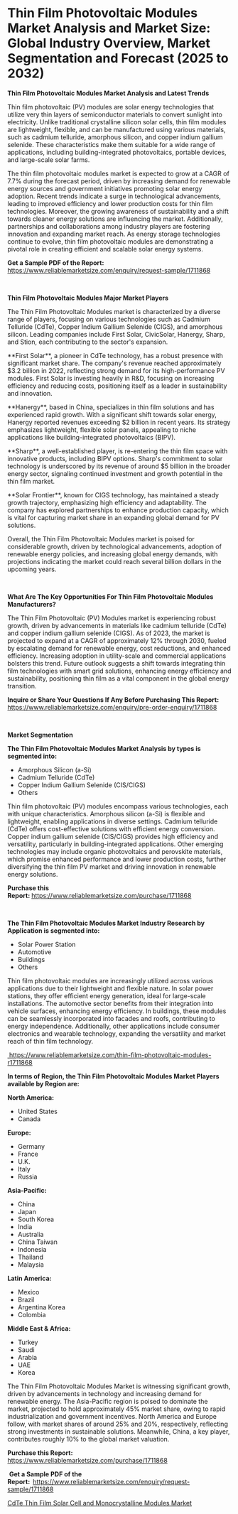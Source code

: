 <p><h1>Thin Film Photovoltaic Modules Market Analysis and Market Size: Global Industry Overview, Market Segmentation and Forecast (2025 to 2032)</h1></p><p><strong>Thin Film Photovoltaic Modules Market Analysis and Latest Trends</strong></p>
<p><p>Thin film photovoltaic (PV) modules are solar energy technologies that utilize very thin layers of semiconductor materials to convert sunlight into electricity. Unlike traditional crystalline silicon solar cells, thin film modules are lightweight, flexible, and can be manufactured using various materials, such as cadmium telluride, amorphous silicon, and copper indium gallium selenide. These characteristics make them suitable for a wide range of applications, including building-integrated photovoltaics, portable devices, and large-scale solar farms.</p><p>The thin film photovoltaic modules market is expected to grow at a CAGR of 7.7% during the forecast period, driven by increasing demand for renewable energy sources and government initiatives promoting solar energy adoption. Recent trends indicate a surge in technological advancements, leading to improved efficiency and lower production costs for thin film technologies. Moreover, the growing awareness of sustainability and a shift towards cleaner energy solutions are influencing the market. Additionally, partnerships and collaborations among industry players are fostering innovation and expanding market reach. As energy storage technologies continue to evolve, thin film photovoltaic modules are demonstrating a pivotal role in creating efficient and scalable solar energy systems.</p></p>
<p><strong>Get a Sample PDF of the Report:&nbsp;</strong> <a href="https://www.reliablemarketsize.com/enquiry/request-sample/1711868?utm_campaign=1103&utm_medium=2&utm_source=Github&utm_content=ia&utm_term=11012025&utm_id=thin-film-photovoltaic-modules">https://www.reliablemarketsize.com/enquiry/request-sample/1711868</a></p>
<p>&nbsp;</p>
<p><strong>Thin Film Photovoltaic Modules Major Market Players</strong></p>
<p><p>The Thin Film Photovoltaic Modules market is characterized by a diverse range of players, focusing on various technologies such as Cadmium Telluride (CdTe), Copper Indium Gallium Selenide (CIGS), and amorphous silicon. Leading companies include First Solar, CivicSolar, Hanergy, Sharp, and Stion, each contributing to the sector's expansion.</p><p>**First Solar**, a pioneer in CdTe technology, has a robust presence with significant market share. The company's revenue reached approximately $3.2 billion in 2022, reflecting strong demand for its high-performance PV modules. First Solar is investing heavily in R&D, focusing on increasing efficiency and reducing costs, positioning itself as a leader in sustainability and innovation.</p><p>**Hanergy**, based in China, specializes in thin film solutions and has experienced rapid growth. With a significant shift towards solar energy, Hanergy reported revenues exceeding $2 billion in recent years. Its strategy emphasizes lightweight, flexible solar panels, appealing to niche applications like building-integrated photovoltaics (BIPV).</p><p>**Sharp**, a well-established player, is re-entering the thin film space with innovative products, including BIPV options. Sharp's commitment to solar technology is underscored by its revenue of around $5 billion in the broader energy sector, signaling continued investment and growth potential in the thin film market.</p><p>**Solar Frontier**, known for CIGS technology, has maintained a steady growth trajectory, emphasizing high efficiency and adaptability. The company has explored partnerships to enhance production capacity, which is vital for capturing market share in an expanding global demand for PV solutions.</p><p>Overall, the Thin Film Photovoltaic Modules market is poised for considerable growth, driven by technological advancements, adoption of renewable energy policies, and increasing global energy demands, with projections indicating the market could reach several billion dollars in the upcoming years.</p></p>
<p>&nbsp;</p>
<p><strong>What Are The Key Opportunities For Thin Film Photovoltaic Modules Manufacturers?</strong></p>
<p><p>The Thin Film Photovoltaic (PV) Modules market is experiencing robust growth, driven by advancements in materials like cadmium telluride (CdTe) and copper indium gallium selenide (CIGS). As of 2023, the market is projected to expand at a CAGR of approximately 12% through 2030, fueled by escalating demand for renewable energy, cost reductions, and enhanced efficiency. Increasing adoption in utility-scale and commercial applications bolsters this trend. Future outlook suggests a shift towards integrating thin film technologies with smart grid solutions, enhancing energy efficiency and sustainability, positioning thin film as a vital component in the global energy transition.</p></p>
<p><strong>Inquire or Share Your Questions If Any Before Purchasing This Report:</strong> <a href="https://www.reliablemarketsize.com/enquiry/pre-order-enquiry/1711868?utm_campaign=1103&utm_medium=2&utm_source=Github&utm_content=ia&utm_term=11012025&utm_id=thin-film-photovoltaic-modules">https://www.reliablemarketsize.com/enquiry/pre-order-enquiry/1711868</a></p>
<p>&nbsp;</p>
<p><strong>Market Segmentation</strong></p>
<p><strong>The Thin Film Photovoltaic Modules Market Analysis by types is segmented into:</strong></p>
<p><ul><li>Amorphous Silicon (a-Si)</li><li>Cadmium Telluride (CdTe)</li><li>Copper Indium Gallium Selenide (CIS/CIGS)</li><li>Others</li></ul></p>
<p><p>Thin film photovoltaic (PV) modules encompass various technologies, each with unique characteristics. Amorphous silicon (a-Si) is flexible and lightweight, enabling applications in diverse settings. Cadmium telluride (CdTe) offers cost-effective solutions with efficient energy conversion. Copper indium gallium selenide (CIS/CIGS) provides high efficiency and versatility, particularly in building-integrated applications. Other emerging technologies may include organic photovoltaics and perovskite materials, which promise enhanced performance and lower production costs, further diversifying the thin film PV market and driving innovation in renewable energy solutions.</p></p>
<p><strong>Purchase this Report:&nbsp;</strong><a href="https://www.reliablemarketsize.com/purchase/1711868?utm_campaign=1103&utm_medium=2&utm_source=Github&utm_content=ia&utm_term=11012025&utm_id=thin-film-photovoltaic-modules">https://www.reliablemarketsize.com/purchase/1711868</a></p>
<p>&nbsp;</p>
<p><strong>The Thin Film Photovoltaic Modules Market Industry Research by Application is segmented into:</strong></p>
<p><ul><li>Solar Power Station</li><li>Automotive</li><li>Buildings</li><li>Others</li></ul></p>
<p><p>Thin film photovoltaic modules are increasingly utilized across various applications due to their lightweight and flexible nature. In solar power stations, they offer efficient energy generation, ideal for large-scale installations. The automotive sector benefits from their integration into vehicle surfaces, enhancing energy efficiency. In buildings, these modules can be seamlessly incorporated into facades and roofs, contributing to energy independence. Additionally, other applications include consumer electronics and wearable technology, expanding the versatility and market reach of thin film technology.</p></p>
<p><a href="https://www.reliablemarketsize.com/thin-film-photovoltaic-modules-r1711868?utm_campaign=1103&utm_medium=2&utm_source=Github&utm_content=ia&utm_term=11012025&utm_id=thin-film-photovoltaic-modules">&nbsp;https://www.reliablemarketsize.com/thin-film-photovoltaic-modules-r1711868</a></p>
<p><strong>In terms of Region, the Thin Film Photovoltaic Modules Market Players available by Region are:</strong></p>
<p>
    <p> <strong> North America: </strong>
        <ul>
            <li>United States</li>
            <li>Canada</li>
        </ul>
        </p> 
    <p> <strong> Europe: </strong>
        <ul>
            <li>Germany</li>
            <li>France</li>
            <li>U.K.</li>
            <li>Italy</li>
            <li>Russia</li>
        </ul>
        </p> 
    <p> <strong> Asia-Pacific: </strong>
        <ul>
            <li>China</li>
            <li>Japan</li>
            <li>South Korea</li>
            <li>India</li>
            <li>Australia</li>
            <li>China Taiwan</li>
            <li>Indonesia</li>
            <li>Thailand</li>
            <li>Malaysia</li>
        </ul>
        </p> 
    <p> <strong> Latin America: </strong>
        <ul>
            <li>Mexico</li>
            <li>Brazil</li>
            <li>Argentina Korea</li>
            <li>Colombia</li>
        </ul>
        </p> 
    <p> <strong> Middle East & Africa: </strong>
        <ul>
            <li>Turkey</li>
            <li>Saudi</li>
            <li>Arabia</li>
            <li>UAE</li>
            <li>Korea</li>
        </ul>
    </p>
    </p>
<p><p>The Thin Film Photovoltaic Modules Market is witnessing significant growth, driven by advancements in technology and increasing demand for renewable energy. The Asia-Pacific region is poised to dominate the market, projected to hold approximately 45% market share, owing to rapid industrialization and government incentives. North America and Europe follow, with market shares of around 25% and 20%, respectively, reflecting strong investments in sustainable solutions. Meanwhile, China, a key player, contributes roughly 10% to the global market valuation.</p></p>
<p><strong>Purchase this Report: </strong><a href="https://www.reliablemarketsize.com/purchase/1711868?utm_campaign=1103&utm_medium=2&utm_source=Github&utm_content=ia&utm_term=11012025&utm_id=thin-film-photovoltaic-modules">https://www.reliablemarketsize.com/purchase/1711868</a></p>
<p>&nbsp;<strong>Get a Sample PDF of the Report:&nbsp;&nbsp;</strong><a href="https://www.reliablemarketsize.com/enquiry/request-sample/1711868?utm_campaign=1103&utm_medium=2&utm_source=Github&utm_content=ia&utm_term=11012025&utm_id=thin-film-photovoltaic-modules">https://www.reliablemarketsize.com/enquiry/request-sample/1711868</a></p>
<p><strong></strong></p>
<p><p><a href="https://github.com/gdfhhhj/Market-Research-Report-List-7/blob/main/cdte-thin-film-solar-cell-and-monocrystalline-modules-market.md?utm_campaign=1103&utm_medium=2&utm_source=Github&utm_content=ia&utm_term=11012025&utm_id=thin-film-photovoltaic-modules">CdTe Thin Film Solar Cell and Monocrystalline Modules Market</a></p></p>